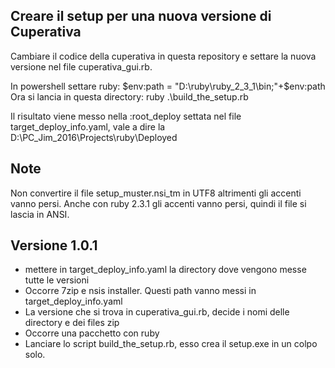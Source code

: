 ## Creare il setup per una nuova versione di Cuperativa
Cambiare il codice della cuperativa in questa repository e settare la nuova versione nel file
cuperativa_gui.rb.

In powershell settare ruby:
$env:path = "D:\ruby\ruby_2_3_1\bin;"+$env:path
Ora si lancia in questa directory:
ruby .\build_the_setup.rb

Il risultato viene messo nella :root_deploy settata nel file target_deploy_info.yaml,
vale a dire la D:\PC_Jim_2016\Projects\ruby\Deployed

## Note
Non convertire il file setup_muster.nsi_tm in UTF8 altrimenti gli accenti vanno persi.
Anche con ruby 2.3.1 gli accenti vanno persi, quindi il file si lascia in ANSI.

## Versione 1.0.1
- mettere in target_deploy_info.yaml la directory dove vengono messe tutte le versioni
- Occorre 7zip e nsis installer. Questi path vanno messi in target_deploy_info.yaml
- La versione che si trova in cuperativa_gui.rb, decide i nomi delle directory e dei files zip
- Occorre una pacchetto con ruby
- Lanciare lo script build_the_setup.rb, esso crea il setup.exe in un colpo solo. 

